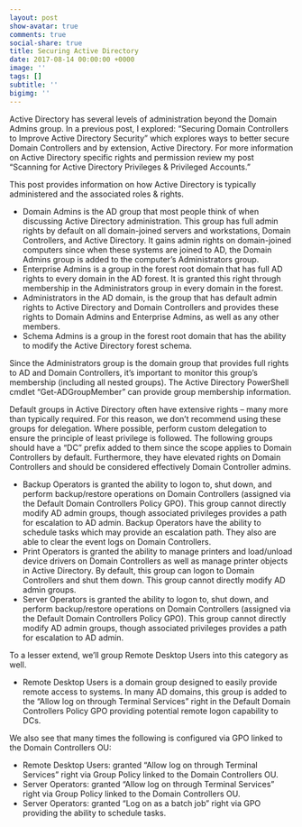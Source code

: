 ```yaml
---
layout: post
show-avatar: true
comments: true
social-share: true
title: Securing Active Directory
date: 2017-08-14 00:00:00 +0000
image: ''
tags: []
subtitle: ''
bigimg: ''
---
```



Active Directory has several levels of administration beyond the Domain Admins group. In a previous post, I explored: “Securing Domain Controllers to Improve Active Directory Security” which explores ways to better secure Domain Controllers and by extension, Active Directory. For more information on Active Directory specific rights and permission review my post “Scanning for Active Directory Privileges & Privileged Accounts.”

This post provides information on how Active Directory is typically administered and the associated roles & rights.

* Domain Admins is the AD group that most people think of when discussing Active Directory administration. This group has full admin rights by default on all domain-joined servers and workstations, Domain Controllers, and Active Directory. It gains admin rights on domain-joined computers since when these systems are joined to AD, the Domain Admins group is added to the computer’s Administrators group.
* Enterprise Admins is a group in the forest root domain that has full AD rights to every domain in the AD forest. It is granted this right through membership in the Administrators group in every domain in the forest.
* Administrators in the AD domain, is the group that has default admin rights to Active Directory and Domain Controllers and provides these rights to Domain Admins and Enterprise Admins, as well as any other members.
* Schema Admins is a group in the forest root domain that has the ability to modify the Active Directory forest schema.

Since the Administrators group is the domain group that provides full rights to AD and Domain Controllers, it’s important to monitor this group’s membership (including all nested groups). The Active Directory PowerShell cmdlet “Get-ADGroupMember” can provide group membership information.

Default groups in Active Directory often have extensive rights – many more than typically required. For this reason, we don’t recommend using these groups for delegation. Where possible, perform custom delegation to ensure the principle of least privilege is followed. The following groups should have a “DC” prefix added to them since the scope applies to Domain Controllers by default. Furthermore, they have elevated rights on Domain Controllers and should be considered effectively Domain Controller admins.

* Backup Operators is granted the ability to logon to, shut down, and perform backup/restore operations on Domain Controllers (assigned via the Default Domain Controllers Policy GPO). This group cannot directly modify AD admin groups, though associated privileges provides a path for escalation to AD admin. Backup Operators have the ability to schedule tasks which may provide an escalation path. They also are able to clear the event logs on Domain Controllers.
* Print Operators is granted the ability to manage printers and load/unload device drivers on Domain Controllers as well as manage printer objects in Active Directory. By default, this group can logon to Domain Controllers and shut them down. This group cannot directly modify AD admin groups.
* Server Operators is granted the ability to logon to, shut down, and perform backup/restore operations on Domain Controllers (assigned via the Default Domain Controllers Policy GPO). This group cannot directly modify AD admin groups, though associated privileges provides a path for escalation to AD admin.

To a lesser extend, we’ll group Remote Desktop Users into this category as well.

* Remote Desktop Users is a domain group designed to easily provide remote access to systems. In many AD domains, this group is added to the “Allow log on through Terminal Services” right in the Default Domain Controllers Policy GPO providing potential remote logon capability to DCs.

We also see that many times the following is configured via GPO linked to the Domain Controllers OU:

* Remote Desktop Users: granted “Allow log on through Terminal Services” right via Group Policy linked to the Domain Controllers OU.
* Server Operators: granted “Allow log on through Terminal Services” right via Group Policy linked to the Domain Controllers OU.
* Server Operators: granted “Log on as a batch job” right via GPO providing the ability to schedule tasks.